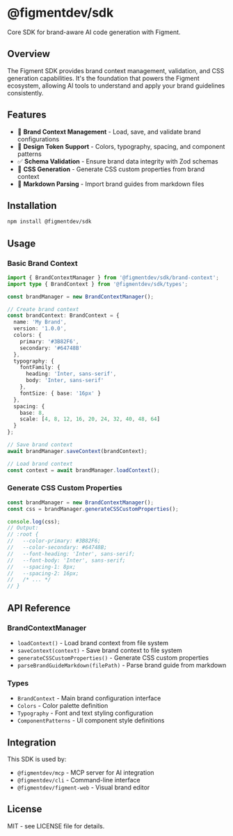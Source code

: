 # @figmentdev/sdk

Core SDK for brand-aware AI code generation with Figment.

## Overview

The Figment SDK provides brand context management, validation, and CSS generation capabilities. It's the foundation that powers the Figment ecosystem, allowing AI tools to understand and apply your brand guidelines consistently.

## Features

- 🎨 **Brand Context Management** - Load, save, and validate brand configurations
- 📐 **Design Token Support** - Colors, typography, spacing, and component patterns  
- ✅ **Schema Validation** - Ensure brand data integrity with Zod schemas
- 🔧 **CSS Generation** - Generate CSS custom properties from brand context
- 📄 **Markdown Parsing** - Import brand guides from markdown files

## Installation

```bash
npm install @figmentdev/sdk
```

## Usage

### Basic Brand Context

```typescript
import { BrandContextManager } from '@figmentdev/sdk/brand-context';
import type { BrandContext } from '@figmentdev/sdk/types';

const brandManager = new BrandContextManager();

// Create brand context
const brandContext: BrandContext = {
  name: 'My Brand',
  version: '1.0.0',
  colors: {
    primary: '#3B82F6',
    secondary: '#64748B'
  },
  typography: {
    fontFamily: {
      heading: 'Inter, sans-serif',
      body: 'Inter, sans-serif'
    },
    fontSize: { base: '16px' }
  },
  spacing: {
    base: 8,
    scale: [4, 8, 12, 16, 20, 24, 32, 40, 48, 64]
  }
};

// Save brand context
await brandManager.saveContext(brandContext);

// Load brand context
const context = await brandManager.loadContext();
```

### Generate CSS Custom Properties

```typescript
const brandManager = new BrandContextManager();
const css = brandManager.generateCSSCustomProperties();

console.log(css);
// Output:
// :root {
//   --color-primary: #3B82F6;
//   --color-secondary: #64748B;
//   --font-heading: 'Inter', sans-serif;
//   --font-body: 'Inter', sans-serif;
//   --spacing-1: 8px;
//   --spacing-2: 16px;
//   /* ... */
// }
```

## API Reference

### BrandContextManager

- `loadContext()` - Load brand context from file system
- `saveContext(context)` - Save brand context to file system  
- `generateCSSCustomProperties()` - Generate CSS custom properties
- `parseBrandGuideMarkdown(filePath)` - Parse brand guide from markdown

### Types

- `BrandContext` - Main brand configuration interface
- `Colors` - Color palette definition
- `Typography` - Font and text styling configuration
- `ComponentPatterns` - UI component style definitions

## Integration

This SDK is used by:
- `@figmentdev/mcp` - MCP server for AI integration
- `@figmentdev/cli` - Command-line interface
- `@figmentdev/figment-web` - Visual brand editor

## License

MIT - see LICENSE file for details.